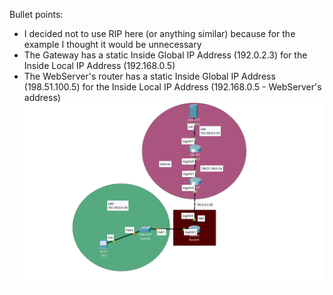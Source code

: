Bullet points:
- I decided not to use RIP here (or anything similar) because for the example I thought it would be unnecessary
- The Gateway has a static Inside Global IP Address (192.0.2.3) for the Inside Local IP Address (192.168.0.5)
- The WebServer's router has a static Inside Global IP Address (198.51.100.5) for the Inside Local IP Address (192.168.0.5 - WebServer's address)
![Image from the Cisco Packet Software showing a demo of Static NAT](static-nat.png)
